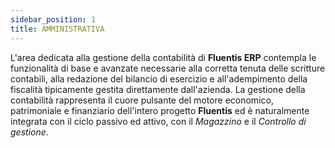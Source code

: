 ```yaml
---
sidebar_position: 1
title: AMMINISTRATIVA
---
```



L'area dedicata alla gestione della contabilità di **Fluentis ERP** contempla le funzionalità di base e avanzate necessarie alla corretta tenuta delle scritture contabili, alla redazione del bilancio di esercizio e all'adempimento della fiscalità tipicamente gestita direttamente dall'azienda.
La gestione della contabilità rappresenta il cuore pulsante del motore economico, patrimoniale e finanziario dell'intero progetto **Fluentis** ed è naturalmente integrata con il ciclo passivo ed attivo, con il *Magazzino* e il *Controllo di gestione*.
